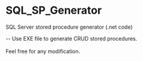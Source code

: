 # SQL_SP_Generator
SQL Server stored procedure generator (.net code)

-- Use EXE file to generate CRUD stored procedures.<br><br>
Feel free for any modification.
